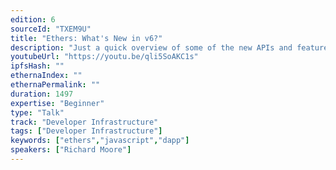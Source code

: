 ```yaml
---
edition: 6
sourceId: "TXEM9U"
title: "Ethers: What's New in v6?"
description: "Just a quick overview of some of the new APIs and features of Ethers introduced in v6, including Typed-Values, more-flexible Contract interaction and Layer 2 enhancements."
youtubeUrl: "https://youtu.be/qli5SoAKC1s"
ipfsHash: ""
ethernaIndex: ""
ethernaPermalink: ""
duration: 1497
expertise: "Beginner"
type: "Talk"
track: "Developer Infrastructure"
tags: ["Developer Infrastructure"]
keywords: ["ethers","javascript","dapp"]
speakers: ["Richard Moore"]
---
```

